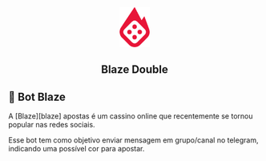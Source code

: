 <div id="top"></div>


<br />
<div align="center">
  <a style="text-decoration: none;" href="https://blaze.com/r/KOGDR9">
    <img src="./assets/blaze.png" alt="Logo" width="auto" height="80">
  </a>

  <h2 align="center">Blaze Double</h2>
</div>




## 🤖 Bot Blaze
 
A [Blaze][blaze] apostas é um cassino online que recentemente se tornou popular nas redes sociais. 

Esse bot tem como objetivo enviar mensagem em grupo/canal no telegram, indicando uma possível cor para apostar.